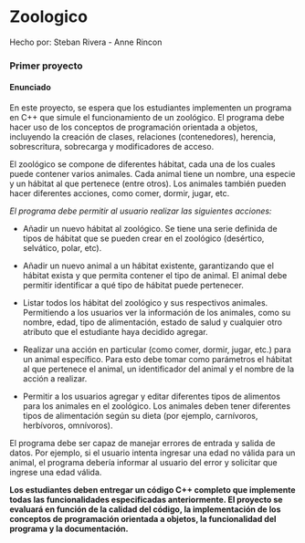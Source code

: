 # Zoologico
Hecho por: Steban Rivera - Anne Rincon
### Primer proyecto  

#### Enunciado  

En este proyecto, se espera que los estudiantes implementen un programa en C++ que simule el funcionamiento de
un zoológico. El programa debe hacer uso de los conceptos de programación orientada a objetos, incluyendo la
creación de clases, relaciones (contenedores), herencia, sobrescritura, sobrecarga y modificadores de acceso.  

El zoológico se compone de diferentes hábitat, cada una de los cuales puede contener varios animales. Cada animal
tiene un nombre, una especie y un hábitat al que pertenece (entre otros). Los animales también pueden hacer
diferentes acciones, como comer, dormir, jugar, etc.  

*_El programa debe permitir al usuario realizar las siguientes acciones:_* 

* Añadir un nuevo hábitat al zoológico. Se tiene una serie definida de tipos de hábitat que se pueden crear en el
zoológico (desértico, selvático, polar, etc).  

* Añadir un nuevo animal a un hábitat existente, garantizando que el hábitat exista y que permita contener el tipo de
animal. El animal debe permitir identificar a qué tipo de hábitat puede pertenecer.  

* Listar todos los hábitat del zoológico y sus respectivos animales. Permitiendo a los usuarios ver la información de
los animales, como su nombre, edad, tipo de alimentación, estado de salud y cualquier otro atributo que el
estudiante haya decidido agregar.  

* Realizar una acción en particular (como comer, dormir, jugar, etc.) para un animal específico. Para esto debe
tomar como parámetros el hábitat al que pertenece el animal, un identificador del animal y el nombre de la acción
a realizar.  

* Permitir a los usuarios agregar y editar diferentes tipos de alimentos para los animales en el zoológico. Los
animales deben tener diferentes tipos de alimentación según su dieta (por ejemplo, carnívoros, herbívoros,
omnívoros).  

El programa debe ser capaz de manejar errores de entrada y salida de datos. Por ejemplo, si el usuario intenta
ingresar una edad no válida para un animal, el programa debería informar al usuario del error y solicitar que
ingrese una edad válida.  

**Los estudiantes deben entregar un código C++ completo que implemente todas las funcionalidades especificadas
anteriormente. El proyecto se evaluará en función de la calidad del código, la implementación de los conceptos de
programación orientada a objetos, la funcionalidad del programa y la documentación.**
